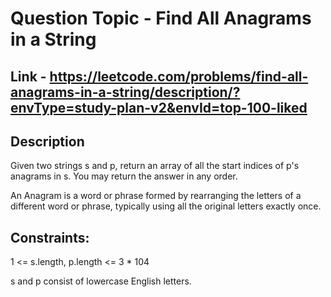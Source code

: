 # Question Topic -  Find All Anagrams in a String


## Link - https://leetcode.com/problems/find-all-anagrams-in-a-string/description/?envType=study-plan-v2&envId=top-100-liked


## Description

Given two strings s and p, return an array of all the start indices of p's anagrams in s. You may return the answer in any order.

An Anagram is a word or phrase formed by rearranging the letters of a different word or phrase, typically using all the original letters exactly once.

## Constraints:

1 <= s.length, p.length <= 3 * 104

s and p consist of lowercase English letters.
